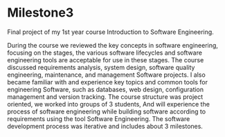 # Milestone3
Final project of my 1st year course Introduction to Software Engineering.

During the course we reviewed the key concepts in software engineering, focusing on the stages, the various software lifecycles and software engineering tools are acceptable for use in these stages.
The course discussed requirements analysis, system design, software quality engineering, maintenance, and management
Software projects. I also became familiar with and experience key topics and common tools for engineering Software, such as databases, web design, configuration management and version tracking.
The course structure was project oriented, we worked into groups of 3 students,
And will experience the process of software engineering while building software according to requirements using the tool
Software Engineering. The software development process was iterative and includes about 3 milestones.
